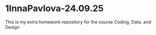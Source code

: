 # 1InnaPavlova-24.09.25
This is my extra homework repository for the course Coding, Data, and Design
